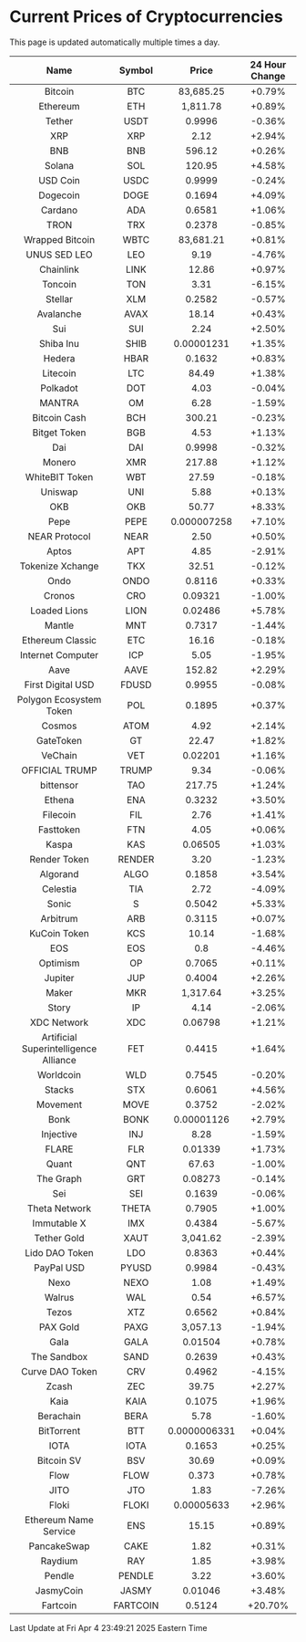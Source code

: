 # Current Prices of Cryptocurrencies
This page is updated automatically multiple times a day.

| Name | Symbol | Price | 24 Hour Change |
| :---: |:---:| :---: | :---: |
| Bitcoin | BTC | 83,685.25 | +0.79% |
| Ethereum | ETH | 1,811.78 | +0.89% |
| Tether | USDT | 0.9996 | -0.36% |
| XRP | XRP | 2.12 | +2.94% |
| BNB | BNB | 596.12 | +0.26% |
| Solana | SOL | 120.95 | +4.58% |
| USD Coin | USDC | 0.9999 | -0.24% |
| Dogecoin | DOGE | 0.1694 | +4.09% |
| Cardano | ADA | 0.6581 | +1.06% |
| TRON | TRX | 0.2378 | -0.85% |
| Wrapped Bitcoin | WBTC | 83,681.21 | +0.81% |
| UNUS SED LEO | LEO | 9.19 | -4.76% |
| Chainlink | LINK | 12.86 | +0.97% |
| Toncoin | TON | 3.31 | -6.15% |
| Stellar | XLM | 0.2582 | -0.57% |
| Avalanche | AVAX | 18.14 | +0.43% |
| Sui | SUI | 2.24 | +2.50% |
| Shiba Inu | SHIB | 0.00001231 | +1.35% |
| Hedera | HBAR | 0.1632 | +0.83% |
| Litecoin | LTC | 84.49 | +1.38% |
| Polkadot | DOT | 4.03 | -0.04% |
| MANTRA | OM | 6.28 | -1.59% |
| Bitcoin Cash | BCH | 300.21 | -0.23% |
| Bitget Token | BGB | 4.53 | +1.13% |
| Dai | DAI | 0.9998 | -0.32% |
| Monero | XMR | 217.88 | +1.12% |
| WhiteBIT Token | WBT | 27.59 | -0.18% |
| Uniswap | UNI | 5.88 | +0.13% |
| OKB | OKB | 50.77 | +8.33% |
| Pepe | PEPE | 0.000007258 | +7.10% |
| NEAR Protocol | NEAR | 2.50 | +0.50% |
| Aptos | APT | 4.85 | -2.91% |
| Tokenize Xchange | TKX | 32.51 | -0.12% |
| Ondo | ONDO | 0.8116 | +0.33% |
| Cronos | CRO | 0.09321 | -1.00% |
| Loaded Lions | LION | 0.02486 | +5.78% |
| Mantle | MNT | 0.7317 | -1.44% |
| Ethereum Classic | ETC | 16.16 | -0.18% |
| Internet Computer | ICP | 5.05 | -1.95% |
| Aave | AAVE | 152.82 | +2.29% |
| First Digital USD | FDUSD | 0.9955 | -0.08% |
| Polygon Ecosystem Token | POL | 0.1895 | +0.37% |
| Cosmos | ATOM | 4.92 | +2.14% |
| GateToken | GT | 22.47 | +1.82% |
| VeChain | VET | 0.02201 | +1.16% |
| OFFICIAL TRUMP | TRUMP | 9.34 | -0.06% |
| bittensor | TAO | 217.75 | +1.24% |
| Ethena | ENA | 0.3232 | +3.50% |
| Filecoin | FIL | 2.76 | +1.41% |
| Fasttoken | FTN | 4.05 | +0.06% |
| Kaspa | KAS | 0.06505 | +1.03% |
| Render Token | RENDER | 3.20 | -1.23% |
| Algorand | ALGO | 0.1858 | +3.54% |
| Celestia | TIA | 2.72 | -4.09% |
| Sonic | S | 0.5042 | +5.33% |
| Arbitrum | ARB | 0.3115 | +0.07% |
| KuCoin Token | KCS | 10.14 | -1.68% |
| EOS | EOS | 0.8 | -4.46% |
| Optimism | OP | 0.7065 | +0.11% |
| Jupiter | JUP | 0.4004 | +2.26% |
| Maker | MKR | 1,317.64 | +3.25% |
| Story | IP | 4.14 | -2.06% |
| XDC Network | XDC | 0.06798 | +1.21% |
| Artificial Superintelligence Alliance | FET | 0.4415 | +1.64% |
| Worldcoin | WLD | 0.7545 | -0.20% |
| Stacks | STX | 0.6061 | +4.56% |
| Movement | MOVE | 0.3752 | -2.02% |
| Bonk | BONK | 0.00001126 | +2.79% |
| Injective | INJ | 8.28 | -1.59% |
| FLARE | FLR | 0.01339 | +1.73% |
| Quant | QNT | 67.63 | -1.00% |
| The Graph | GRT | 0.08273 | -0.14% |
| Sei | SEI | 0.1639 | -0.06% |
| Theta Network | THETA | 0.7905 | +1.00% |
| Immutable X | IMX | 0.4384 | -5.67% |
| Tether Gold | XAUT | 3,041.62 | -2.39% |
| Lido DAO Token | LDO | 0.8363 | +0.44% |
| PayPal USD | PYUSD | 0.9984 | -0.43% |
| Nexo | NEXO | 1.08 | +1.49% |
| Walrus | WAL | 0.54 | +6.57% |
| Tezos | XTZ | 0.6562 | +0.84% |
| PAX Gold | PAXG | 3,057.13 | -1.94% |
| Gala | GALA | 0.01504 | +0.78% |
| The Sandbox | SAND | 0.2639 | +0.43% |
| Curve DAO Token | CRV | 0.4962 | -4.15% |
| Zcash | ZEC | 39.75 | +2.27% |
| Kaia | KAIA | 0.1075 | +1.96% |
| Berachain | BERA | 5.78 | -1.60% |
| BitTorrent | BTT | 0.0000006331 | +0.04% |
| IOTA | IOTA | 0.1653 | +0.25% |
| Bitcoin SV | BSV | 30.69 | +0.09% |
| Flow | FLOW | 0.373 | +0.78% |
| JITO | JTO | 1.83 | -7.26% |
| Floki | FLOKI | 0.00005633 | +2.96% |
| Ethereum Name Service | ENS | 15.15 | +0.89% |
| PancakeSwap | CAKE | 1.82 | +0.31% |
| Raydium | RAY | 1.85 | +3.98% |
| Pendle | PENDLE | 3.22 | +3.60% |
| JasmyCoin | JASMY | 0.01046 | +3.48% |
| Fartcoin | FARTCOIN | 0.5124 | +20.70% |

Last Update at Fri Apr  4 23:49:21 2025 Eastern Time